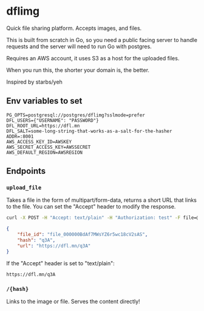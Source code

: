# dflimg

Quick file sharing platform. Accepts images, and files.

This is built from scratch in Go, so you need a public facing server to handle requests and the server will need to run Go with postgres.

Requires an AWS account, it uses S3 as a host for the uploaded files.

When you run this, the shorter your domain is, the better.

Inspired by starbs/yeh

## Env variables to set

```
PG_OPTS=postgresql://postgres/dflimg?sslmode=prefer
DFL_USERS={"USERNAME": "PASSWORD"}
DFL_ROOT_URL=https://dfl.mn
DFL_SALT=some-long-string-that-works-as-a-salt-for-the-hasher
ADDR=:8001
AWS_ACCESS_KEY_ID=AWSKEY
AWS_SECRET_ACCESS_KEY=AWSSECRET
AWS_DEFAULT_REGION=AWSREGION
```

## Endpoints

### `upload_file`

Takes a file in the form of multipart/form-data, returns  a short URL that links to the file. You can set the "Accept" header to modify the response.

```bash
curl -X POST -H "Accept: text/plain" -H "Authorization: test" -F file=@duffleman.png http://localhost:3000/upload
```

```json
{
    "file_id": "file_000000BdAf7MWsYZ6r5wc18cV2sAS",
    "hash": "q3A",
    "url": "https://dfl.mn/q3A"
}
```

If the "Accept" header is set to "text/plain":

```
https://dfl.mn/q3A
```

### `/{hash}`

Links to the image or file. Serves the content directly!
